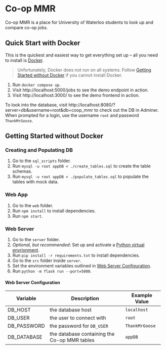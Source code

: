# Co-op MMR

Co-op MMR is a place for University of Waterloo students to look up and compare co-op jobs.

## Quick Start with Docker

This is the quickest and easiest way to get everything set up – all you need to install is [Docker](https://www.docker.com/).

> Unfortunately, Docker does not run on all systems. Follow [Getting Started without Docker](#getting-started-without-docker) if you cannot install Docker.

1. Run `docker compose up`.
1. Visit http://localhost:5000/jobs to see the demo endpoint in action.
1. Visit http://localhost:3000/ to see the demo frontend in action.

To look into the database, visit http://localhost:8080/?server=db&username=root&db=coop_mmr to check out the DB in Adminer. When prompted for a login, use the username `root` and password `ThankMrGoose`.

## Getting Started without Docker

### Creating and Populating DB

1. Go to the `sql_scripts` folder.
1. Run `mysql -u root appDB < ./create_tables.sql` to create the table schemas.
1. Run `mysql -u root appDB < ./populate_tables.sql` to populate the tables with mock data.

### Web App

1. Go to the `web` folder.
1. Run `npm install` to install dependencies.
1. Run `npm start`.

### Web Server

1. Go to the `server` folder.
1. _Optional, but recommended_: Set up and activate a [Python virtual envrionment](https://docs.python.org/3/library/venv.html).
1. Run `pip install -r requirements.txt` to install dependencies.
1. Go to the `src` folder inside `server`.
1. Set the environment variables outlined in [Web Server Configuration](#web-server-configuration).
1. Run `python -m flask run --port=5000`.

#### Web Server Configuration

| Variable    | Description                                  | Example Value  |
| ----------- | -------------------------------------------- | -------------- |
| DB_HOST     | the database host                            | `localhost`    |
| DB_USER     | the user to connect with                     | `root`         |
| DB_PASSWORD | the password for `DB_USER`                   | `ThankMrGoose` |
| DB_DATABASE | the database containing the Co-op MMR tables | `appDB`        |
